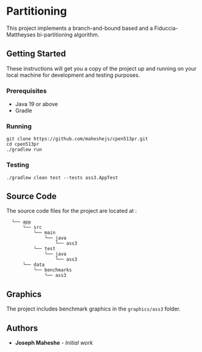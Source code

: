 # Partitioning

This project implements a branch-and-bound based and a Fiduccia-Mattheyses bi-partitioning algorithm.

## Getting Started

These instructions will get you a copy of the project up and running on your local machine for development and testing purposes.

### Prerequisites

- Java 19 or above
- Gradle

### Running

```shell
git clone https://github.com/maheshejs/cpen513pr.git
cd cpen513pr
./gradlew run
```

### Testing

```shell
./gradlew clean test --tests ass3.AppTest
```

## Source Code

The source code files for the project are located at :
```
  └── app
      └── src
          └── main
              └── java
                  └── ass3
          └── test
              └── java
                  └── ass3
      └── data
          └── benchmarks
              └── ass3
```

## Graphics

The project includes benchmark graphics in the `graphics/ass3` folder.

## Authors

* **Joseph Maheshe** - *Initial work*

